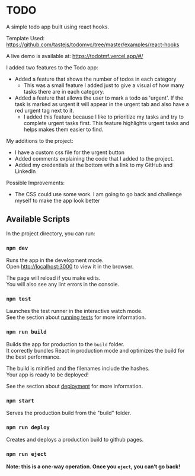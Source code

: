 # TODO

A simple todo app built using react hooks.

Template Used: https://github.com/tastejs/todomvc/tree/master/examples/react-hooks

A live demo is available at: https://todotmf.vercel.app/#/

I added two features to the Todo app:

<ul>
  <li>Added a feature that shows the number of todos in each category
    <ul>
       <li>
         This was a small feature I added just to give a visual of how many tasks there are in each category.         
      </li>      
    </ul>      
  </li>
  <li>Added a feature that allows the user to mark a todo as 'urgent'. 
    If the task is marked as urgent it will appear in the urgent tab and
    also have a red urgent tag next to it.
    <ul>
      <li>
        I added this feature because I like to prioritize my tasks and try to
        complete urgent tasks first. This feature highlights urgent tasks and 
        helps makes them easier to find.
      </li>
    </ul>
  </li>
 </ul>

My additions to the project:

<ul>
  <li>
    I have a custom css file for the urgent button
  </li>
  <li>
    Added comments explaining the code that I added to the project.
  </li>
  <li>
    Added my credentials at the bottom with a link to my GitHub and LinkedIn
  </li>
</ul>

Possible Improvements:

  <ul>
    <li>
      The CSS could use some work. I am going to go back and challenge myself to make the app look better
    </li>
  </ul>

## Available Scripts

In the project directory, you can run:

### `npm dev`

Runs the app in the development mode.<br>
Open [http://localhost:3000](http://localhost:3000) to view it in the browser.

The page will reload if you make edits.<br>
You will also see any lint errors in the console.

### `npm test`

Launches the test runner in the interactive watch mode.<br>
See the section about [running tests](https://facebook.github.io/create-react-app/docs/running-tests) for more information.

### `npm run build`

Builds the app for production to the `build` folder.<br>
It correctly bundles React in production mode and optimizes the build for the best performance.

The build is minified and the filenames include the hashes.<br>
Your app is ready to be deployed!

See the section about [deployment](https://facebook.github.io/create-react-app/docs/deployment) for more information.

### `npm start`

Serves the production build from the "build" folder.

### `npm run deploy`

Creates and deploys a production build to github pages.

### `npm run eject`

**Note: this is a one-way operation. Once you `eject`, you can’t go back!**
